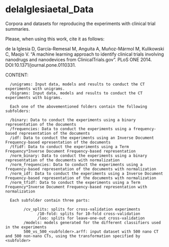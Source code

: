 delaIglesiaetal_Data
====================

Corpora and datasets for reproducing the experiments with clinical trial summaries.

Please, when using this work, cite it as follows:

de la Iglesia D, García-Remesal M, Anguita A, Muñoz-Mármol M, Kulikowski C, Maojo V. “A machine learning approach to identify clinical trials involving nanodrugs and nanodevices from ClinicalTrials.gov”. PLoS ONE 2014. DOI:10.1371/journal.pone.0110331.

CONTENT:

      /unigrams: Input data, models and results to conduct the CT experiments with unigrams.
      /bigrams: Input data, models and results to conduct the CT experiments with bigrams.

      Each one of the abovementioned folders contain the following subfolders:

      /binary: Data to conduct the experiments using a binary representation of the documents
      /frequencies: Data to conduct the experiments using a frequency-based representation of the documents
      /idf: Data to conduct the experiments using an Inverse Document Frequency-based epresentation of the documents
      /tfidf: Data to conduct the experiments using a Term Frequency*Inverse Document Frequency-based representation
      /norm_binary: Data to conduct the experiments using a binary representation of the documents with normalization
      /norm_frequencies: Data to conduct the experiments using a frequency-based representation of the documents with normalization
      /norm_idf: Data to conduct the experiments using a Inverse Document Frequency-based representation of the documents with normalization
      /norm_tfidf: Data to conduct the experiments using a Term Frequency*Inverse Document Frequency-based representation with normalization

      Each subfolder contain three parts:
      
            /cv_splits: splits for cross-validation experiments
                  /10-fold: splits for 10-fold cross-validation
                  /loo: splits for leave-one-out cross-validation
            /models: models generated for the different classifiers used in the experiments
            500_vs_500_<subfolder>.arff: input dataset with 500 nano CT and 500 non-nano CTs, using the transformation specified by <subfolder>
